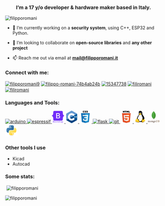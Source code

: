 
<h3 align="center">I’m a 17 y/o developer & hardware maker based in Italy.</h3>  
  
<p align="left"> <img src="https://komarev.com/ghpvc/?username=filipporomani&label=Profile%20views&color=0e75b6&style=flat" alt="filipporomani" /> </p>  
  
- 🔭 I’m currently working on a **security system**, using C++, ESP32 and Python.
  
- 👯 I’m looking to collaborate on **open-source libraries** and **any other project** 
    
- 📫 Reach me out via email at **mail@filipporomani.it**  
    
  
<h3 align="left">Connect with me:</h3>  
<p align="left">  
<a href="https://twitter.com/filipporomani9" target="blank"><img align="center" src="https://raw.githubusercontent.com/rahuldkjain/github-profile-readme-generator/master/src/images/icons/Social/twitter.svg" alt="filipporomani9" height="30" width="40" /></a>  
<a href="https://linkedin.com/in/filippo-romani-74b4ab24b" target="blank"><img align="center" src="https://raw.githubusercontent.com/rahuldkjain/github-profile-readme-generator/master/src/images/icons/Social/linked-in-alt.svg" alt="filippo-romani-74b4ab24b" height="30" width="40" /></a>  
<a href="https://stackoverflow.com/users/15347738" target="blank"><img align="center" src="https://raw.githubusercontent.com/rahuldkjain/github-profile-readme-generator/master/src/images/icons/Social/stack-overflow.svg" alt="15347738" height="30" width="40" /></a>  
<a href="https://fb.com/filiromani" target="blank"><img align="center" src="https://raw.githubusercontent.com/rahuldkjain/github-profile-readme-generator/master/src/images/icons/Social/facebook.svg" alt="filiromani" height="30" width="40" /></a>  
<a href="https://instagram.com/filiromani" target="blank"><img align="center" src="https://raw.githubusercontent.com/rahuldkjain/github-profile-readme-generator/master/src/images/icons/Social/instagram.svg" alt="filiromani" height="30" width="40" /></a>  
</p>  
  
<h3 align="left">Languages and Tools:</h3>  
<p align="left"> <a href="https://www.arduino.cc/" target="_blank" rel="noreferrer"> <img src="https://cdn.worldvectorlogo.com/logos/arduino-1.svg" alt="arduino" width="40" height="40"/> </a><a href="https://www.espressif.com/" target="_blank" rel="noreferrer"> <img src="https://static-00.iconduck.com/assets.00/espressif-icon-2048x2048-z4owwfhw.png" alt="espressif" width="40" height="40"/> </a> <a href="https://getbootstrap.com" target="_blank" rel="noreferrer"> <img src="https://raw.githubusercontent.com/devicons/devicon/master/icons/bootstrap/bootstrap-plain-wordmark.svg" alt="bootstrap" width="40" height="40"/> </a> <a href="https://www.w3schools.com/cpp/" target="_blank" rel="noreferrer"> <img src="https://raw.githubusercontent.com/devicons/devicon/master/icons/cplusplus/cplusplus-original.svg" alt="cplusplus" width="40" height="40"/> </a> <a href="https://www.w3schools.com/css/" target="_blank" rel="noreferrer"> <img src="https://raw.githubusercontent.com/devicons/devicon/master/icons/css3/css3-original-wordmark.svg" alt="css3" width="40" height="40"/> </a> <a href="https://flask.palletsprojects.com/" target="_blank" rel="noreferrer"> <img src="https://www.vectorlogo.zone/logos/pocoo_flask/pocoo_flask-icon.svg" alt="flask" width="40" height="40"/> </a> <a href="https://git-scm.com/" target="_blank" rel="noreferrer"> <img src="https://www.vectorlogo.zone/logos/git-scm/git-scm-icon.svg" alt="git" width="40" height="40"/> </a> <a href="https://www.w3.org/html/" target="_blank" rel="noreferrer"> <img src="https://raw.githubusercontent.com/devicons/devicon/master/icons/html5/html5-original-wordmark.svg" alt="html5" width="40" height="40"/> </a> <a href="https://www.linux.org/" target="_blank" rel="noreferrer"> <img src="https://raw.githubusercontent.com/devicons/devicon/master/icons/linux/linux-original.svg" alt="linux" width="40" height="40"/> </a> <a href="https://www.mongodb.com/" target="_blank" rel="noreferrer"> <img src="https://raw.githubusercontent.com/devicons/devicon/master/icons/mongodb/mongodb-original-wordmark.svg" alt="mongodb" width="40" height="40"/> </a> <a href="https://www.python.org" target="_blank" rel="noreferrer"> <img src="https://raw.githubusercontent.com/devicons/devicon/master/icons/python/python-original.svg" alt="python" width="40" height="40"/> </a> </p>  

### Other tools I use
- Kicad
- Autocad


<h3 align="left">Some stats:</h3>  

<p>&nbsp;<img align="center" src="https://github-readme-stats.vercel.app/api?username=filipporomani&show_icons=true&locale=en" alt="filipporomani" /></p>  
  
<p><img align="center" src="https://github-readme-streak-stats.herokuapp.com/?user=filipporomani&" alt="filipporomani" /></p>
